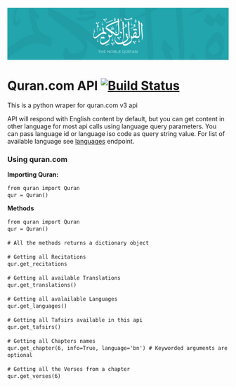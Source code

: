 <p align="center">
  <img alt="" style="{max-height: 50px}" src="./images/banner.png">
</p>

# Quran.com API [![Build Status](https://travis-ci.com/dreygur/Quran.com.svg?token=eWxPbQig1xhUqhPrMFx5&branch=master)](https://travis-ci.com/dreygur/Quran.com)
This is a python wraper for quran.com v3 api

API will respond with English content by default, but you can get content in other language for most api calls using language query parameters. You can pass language id or language iso code as query string value. For list of available language see [languages](https://quran.api-docs.io/v3/options/languages) endpoint.

### Using quran.com

__Importing Quran:__
```python3
from quran import Quran
qur = Quran()
```

__Methods__
```python3
from quran import Quran
qur = Quran()

# All the methods returns a dictionary object

# Getting all Recitations
qur.get_recitations

# Getting all available Translations
qur.get_translations()

# Getting all avalailable Languages
qur.get_languages()

# Getting all Tafsirs available in this api
qur.get_tafsirs()

# Getting all Chapters names
qur.get_chapter(6, info=True, language='bn') # Keyworded arguments are optional

# Getting all the Verses from a chapter
qur.get_verses(6)
```